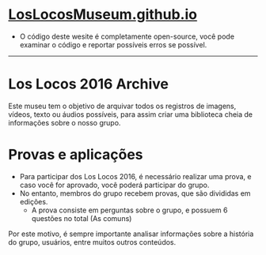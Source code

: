 # [LosLocosMuseum.github.io](https://loslocosarchive.vercel.app)

- O código deste wesite é completamente open-source, você pode examinar o código e reportar possíveis erros se possível.

----------------------------------------------------------------------------------------------------------------------------------------------------------------------------------------

# Los Locos 2016 Archive
Este museu tem o objetivo de arquivar todos os registros de imagens, vídeos, texto ou áudios possíveis, para assim criar uma biblioteca cheia de informações sobre o nosso grupo.

# Provas e aplicações
- Para participar dos Los Locos 2016, é necessário realizar uma prova, e caso você for aprovado, você poderá participar do grupo.
- No entanto, membros do grupo recebem provas, que são divididas em edições.
   - A prova consiste em perguntas sobre o grupo, e possuem 6 questões no total (As comuns)
 
Por este motivo, é sempre importante analisar informações sobre a história do grupo, usuários, entre muitos outros conteúdos.
